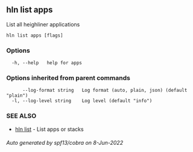## hln list apps

List all heighliner applications

```
hln list apps [flags]
```

### Options

```
  -h, --help   help for apps
```

### Options inherited from parent commands

```
      --log-format string   Log format (auto, plain, json) (default "plain")
  -l, --log-level string    Log level (default "info")
```

### SEE ALSO

* [hln list](hln_list.md)	 - List apps or stacks

###### Auto generated by spf13/cobra on 8-Jun-2022
